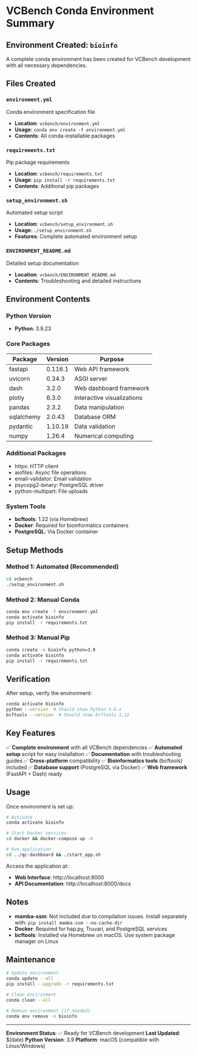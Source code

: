 # VCBench Conda Environment Summary

## Environment Created: `bioinfo`

A complete conda environment has been created for VCBench development with all necessary dependencies.

## Files Created

### `environment.yml`
Conda environment specification file
- **Location**: `vcbench/environment.yml`
- **Usage**: `conda env create -f environment.yml`
- **Contents**: All conda-installable packages

### `requirements.txt`
Pip package requirements
- **Location**: `vcbench/requirements.txt`
- **Usage**: `pip install -r requirements.txt`
- **Contents**: Additional pip packages

### `setup_environment.sh`
Automated setup script
- **Location**: `vcbench/setup_environment.sh`
- **Usage**: `./setup_environment.sh`
- **Features**: Complete automated environment setup

### `ENVIRONMENT_README.md`
Detailed setup documentation
- **Location**: `vcbench/ENVIRONMENT_README.md`
- **Contents**: Troubleshooting and detailed instructions

## Environment Contents

### Python Version
- **Python**: 3.9.23

### Core Packages
| Package | Version | Purpose |
|---------|---------|---------|
| fastapi | 0.116.1 | Web API framework |
| uvicorn | 0.34.3 | ASGI server |
| dash | 3.2.0 | Web dashboard framework |
| plotly | 6.3.0 | Interactive visualizations |
| pandas | 2.3.2 | Data manipulation |
| sqlalchemy | 2.0.43 | Database ORM |
| pydantic | 1.10.19 | Data validation |
| numpy | 1.26.4 | Numerical computing |

### Additional Packages
- httpx: HTTP client
- aiofiles: Async file operations
- email-validator: Email validation
- psycopg2-binary: PostgreSQL driver
- python-multipart: File uploads

### System Tools
- **bcftools**: 1.22 (via Homebrew)
- **Docker**: Required for bioinformatics containers
- **PostgreSQL**: Via Docker container

## Setup Methods

### Method 1: Automated (Recommended)
```bash
cd vcbench
./setup_environment.sh
```

### Method 2: Manual Conda
```bash
conda env create -f environment.yml
conda activate bioinfo
pip install -r requirements.txt
```

### Method 3: Manual Pip
```bash
conda create -n bioinfo python=3.9
conda activate bioinfo
pip install -r requirements.txt
```

## Verification

After setup, verify the environment:
```bash
conda activate bioinfo
python --version  # Should show Python 3.9.x
bcftools --version  # Should show bcftools 1.22
```

## Key Features

✅ **Complete environment** with all VCBench dependencies
✅ **Automated setup** script for easy installation
✅ **Documentation** with troubleshooting guides
✅ **Cross-platform** compatibility
✅ **Bioinformatics tools** (bcftools) included
✅ **Database support** (PostgreSQL via Docker)
✅ **Web framework** (FastAPI + Dash) ready

## Usage

Once environment is set up:
```bash
# Activate
conda activate bioinfo

# Start Docker services
cd docker && docker-compose up -d

# Run application
cd ../qc-dashboard && ./start_app.sh
```

Access the application at:
- **Web Interface**: http://localhost:8000
- **API Documentation**: http://localhost:8000/docs

## Notes

- **mamba-ssm**: Not included due to compilation issues. Install separately with: `pip install mamba-ssm --no-cache-dir`
- **Docker**: Required for hap.py, Truvari, and PostgreSQL services
- **bcftools**: Installed via Homebrew on macOS. Use system package manager on Linux

## Maintenance

```bash
# Update environment
conda update --all
pip install --upgrade -r requirements.txt

# Clean environment
conda clean --all

# Remove environment (if needed)
conda env remove -n bioinfo
```

---

**Environment Status**: ✅ Ready for VCBench development
**Last Updated**: $(date)
**Python Version**: 3.9
**Platform**: macOS (compatible with Linux/Windows)
